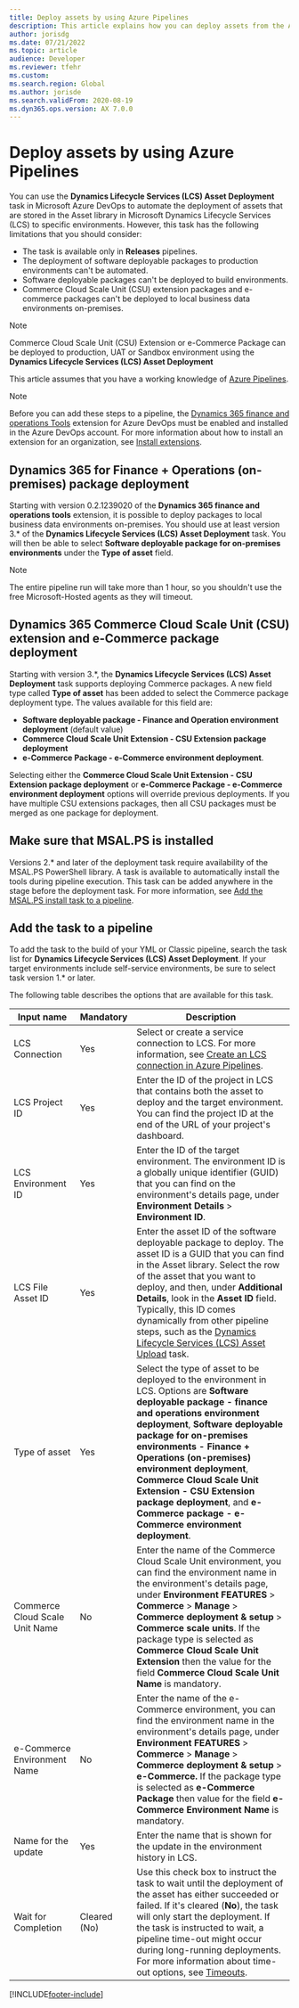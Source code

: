 ```yaml
---
title: Deploy assets by using Azure Pipelines
description: This article explains how you can deploy assets from the Asset library in Microsoft Dynamics Lifecycle Services (LCS) by using pipelines in Azure DevOps.
author: jorisdg
ms.date: 07/21/2022
ms.topic: article
audience: Developer
ms.reviewer: tfehr
ms.custom:
ms.search.region: Global
ms.author: jorisde
ms.search.validFrom: 2020-08-19
ms.dyn365.ops.version: AX 7.0.0
---
```


# Deploy assets by using Azure Pipelines

You can use the **Dynamics Lifecycle Services (LCS) Asset Deployment** task in Microsoft Azure DevOps to automate the deployment of assets that are stored in the Asset library in Microsoft Dynamics Lifecycle Services (LCS) to specific environments. However, this task has the following limitations that you should consider:

* The task is available only in **Releases** pipelines.
* The deployment of software deployable packages to production environments can't be automated.
* Software deployable packages can't be deployed to build environments.
* Commerce Cloud Scale Unit (CSU) extension packages and e-commerce packages can't be deployed to local business data environments on-premises.

> [!NOTE]
> Commerce Cloud Scale Unit (CSU) Extension or e-Commerce Package can be deployed to production, UAT or Sandbox environment using the **Dynamics Lifecycle Services (LCS) Asset Deployment**

This article assumes that you have a working knowledge of [Azure Pipelines](/azure/devops/pipelines/get-started/pipelines-get-started).

> [!NOTE]
> Before you can add these steps to a pipeline, the [Dynamics 365 finance and operations Tools](https://marketplace.visualstudio.com/items?itemName=Dyn365FinOps.dynamics365-finops-tools) extension for Azure DevOps must be enabled and installed in the Azure DevOps account. For more information about how to install an extension for an organization, see [Install extensions](/azure/devops/marketplace/install-extension).

## Dynamics 365 for Finance + Operations (on-premises) package deployment

Starting with version 0.2.1239020 of the **Dynamics 365 finance and operations tools** extension, it is possible to deploy packages to local business data environments on-premises. You should use at least version 3.\* of the  **Dynamics Lifecycle Services (LCS) Asset Deployment** task. You will then be able to select **Software deployable package for on-premises environments** under the **Type of asset** field.

> [!NOTE]
> The entire pipeline run will take more than 1 hour, so you shouldn't use the free Microsoft-Hosted agents as they will timeout.

## Dynamics 365 Commerce Cloud Scale Unit (CSU) extension and e-Commerce package deployment

Starting with version 3.\*, the **Dynamics Lifecycle Services (LCS) Asset Deployment** task supports deploying Commerce packages. A new field type called **Type of asset** has been added to select the Commerce package deployment type. The values available for this field are:

- **Software deployable package - Finance and Operation environment deployment** (default value)
- **Commerce Cloud Scale Unit Extension - CSU Extension package deployment** 
- **e-Commerce Package - e-Commerce environment deployment**.

Selecting either the **Commerce Cloud Scale Unit Extension - CSU Extension package deployment** or **e-Commerce Package - e-Commerce environment deployment** options will override previous deployments. If you have multiple CSU extensions packages, then all CSU packages must be merged as one package for deployment.

## Make sure that MSAL.PS is installed

Versions 2.\* and later of the deployment task require availability of the MSAL.PS PowerShell library. A task is available to automatically install the tools during pipeline execution. This task can be added anywhere in the stage before the deployment task. For more information, see [Add the MSAL.PS install task to a pipeline](pipeline-lcs-connection-update.md#add-the-msalps-install-task-to-a-pipeline).

## Add the task to a pipeline

To add the task to the build of your YML or Classic pipeline, search the task list for **Dynamics Lifecycle Services (LCS) Asset Deployment**. If your target environments include self-service environments, be sure to select task version 1.\* or later.

The following table describes the options that are available for this task.

| Input name | Mandatory | Description |
|---|---|---|
| LCS Connection | Yes | Select or create a service connection to LCS. For more information, see [Create an LCS connection in Azure Pipelines](pipeline-lcs-connection.md). |
| LCS Project ID | Yes | Enter the ID of the project in LCS that contains both the asset to deploy and the target environment. You can find the project ID at the end of the URL of your project's dashboard. |
| LCS Environment ID | Yes | Enter the ID of the target environment. The environment ID is a globally unique identifier (GUID) that you can find on the environment's details page, under **Environment Details** \> **Environment ID**. |
| LCS File Asset ID | Yes | Enter the asset ID of the software deployable package to deploy. The asset ID is a GUID that you can find in the Asset library. Select the row of the asset that you want to deploy, and then, under **Additional Details**, look in the **Asset ID** field. Typically, this ID comes dynamically from other pipeline steps, such as the [Dynamics Lifecycle Services (LCS) Asset Upload](pipeline-asset-upload.md) task. |
| Type of asset | Yes | Select the type of asset to be deployed to the environment in LCS. Options are **Software deployable package - finance and operations environment deployment**, **Software deployable package for on-premises environments - Finance + Operations (on-premises) environment deployment**, **Commerce Cloud Scale Unit Extension - CSU Extension package deployment**, and **e-Commerce package - e-Commerce environment deployment**. |
| Commerce Cloud Scale Unit Name | No | Enter the name of the Commerce Cloud Scale Unit environment, you can find the environment name in the environment's details page, under **Environment FEATURES** \> **Commerce** \> **Manage** \> **Commerce deployment & setup** \> **Commerce scale units**. If the package type is selected as **Commerce Cloud Scale Unit Extension** then the value for the field **Commerce Cloud Scale Unit Name** is mandatory. |
| e-Commerce Environment Name | No | Enter the name of the e-Commerce environment, you can find the environment name in the environment's details page, under **Environment FEATURES** \> **Commerce** \> **Manage** \> **Commerce deployment & setup** \> **e-Commerce.** If the package type is selected as **e-Commerce Package** then value for the field **e-Commerce Environment Name** is mandatory. |
| Name for the update | Yes | Enter the name that is shown for the update in the environment history in LCS. |
| Wait for Completion | Cleared (No) | Use this check box to instruct the task to wait until the deployment of the asset has either succeeded or failed. If it's cleared (**No**), the task will only start the deployment. If the task is instructed to wait, a pipeline time-out might occur during long-running deployments. For more information about time-out options, see [Timeouts](/azure/devops/pipelines/process/phases#timeouts). |


[!INCLUDE[footer-include](../../../includes/footer-banner.md)]

